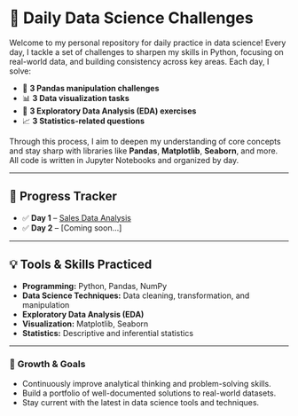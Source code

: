 # 🧠 Daily Data Science Challenges

Welcome to my personal repository for daily practice in data science! Every day, I tackle a set of challenges to sharpen my skills in Python, focusing on real-world data, and building consistency across key areas. Each day, I solve:

- 🐼 **3 Pandas manipulation challenges**  
- 📊 **3 Data visualization tasks**  
- 📂 **3 Exploratory Data Analysis (EDA) exercises**  
- 📈 **3 Statistics-related questions**

Through this process, I aim to deepen my understanding of core concepts and stay sharp with libraries like **Pandas**, **Matplotlib**, **Seaborn**, and more. All code is written in Jupyter Notebooks and organized by day.

---

## 📅 Progress Tracker

- ✅ **Day 1** – [Sales Data Analysis](https://github.com/wajiha-khanam/daily-data-science/blob/main/28_04_25.ipynb)
- ✅ **Day 2** – [Coming soon…]

---

## 💡 Tools & Skills Practiced

- **Programming:** Python, Pandas, NumPy  
- **Data Science Techniques:** Data cleaning, transformation, and manipulation  
- **Exploratory Data Analysis (EDA)**  
- **Visualization:** Matplotlib, Seaborn  
- **Statistics:** Descriptive and inferential statistics

---

### 🌱 **Growth & Goals**
- Continuously improve analytical thinking and problem-solving skills.
- Build a portfolio of well-documented solutions to real-world datasets.
- Stay current with the latest in data science tools and techniques.


